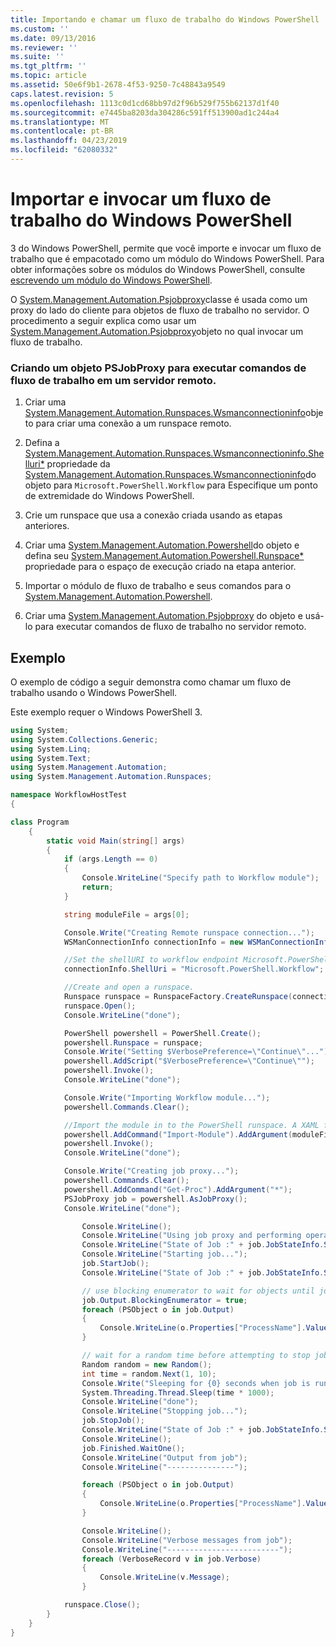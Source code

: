 ```yaml
---
title: Importando e chamar um fluxo de trabalho do Windows PowerShell | Microsoft Docs
ms.custom: ''
ms.date: 09/13/2016
ms.reviewer: ''
ms.suite: ''
ms.tgt_pltfrm: ''
ms.topic: article
ms.assetid: 50e6f9b1-2678-4f53-9250-7c48843a9549
caps.latest.revision: 5
ms.openlocfilehash: 1113c0d1cd68bb97d2f96b529f755b62137d1f40
ms.sourcegitcommit: e7445ba8203da304286c591ff513900ad1c244a4
ms.translationtype: MT
ms.contentlocale: pt-BR
ms.lasthandoff: 04/23/2019
ms.locfileid: "62080332"
---
```

# <a name="importing-and-invoking-a-windows-powershell-workflow"></a>Importar e invocar um fluxo de trabalho do Windows PowerShell

3 do Windows PowerShell, permite que você importe e invocar um fluxo de trabalho que é empacotado como um módulo do Windows PowerShell. Para obter informações sobre os módulos do Windows PowerShell, consulte [escrevendo um módulo do Windows PowerShell](../module/writing-a-windows-powershell-module.md).

O [System.Management.Automation.Psjobproxy](/dotnet/api/System.Management.Automation.PSJobProxy)classe é usada como um proxy do lado do cliente para objetos de fluxo de trabalho no servidor. O procedimento a seguir explica como usar um [System.Management.Automation.Psjobproxy](/dotnet/api/System.Management.Automation.PSJobProxy)objeto no qual invocar um fluxo de trabalho.

### <a name="creating-a-psjobproxy-object-to-execute-workflow-commands-on-a-remote-server"></a>Criando um objeto PSJobProxy para executar comandos de fluxo de trabalho em um servidor remoto.

1. Criar uma [System.Management.Automation.Runspaces.Wsmanconnectioninfo](/dotnet/api/System.Management.Automation.Runspaces.WSManConnectionInfo)objeto para criar uma conexão a um runspace remoto.

2. Defina a [System.Management.Automation.Runspaces.Wsmanconnectioninfo.Shelluri*](/dotnet/api/System.Management.Automation.Runspaces.WSManConnectionInfo.ShellUri) propriedade da [System.Management.Automation.Runspaces.Wsmanconnectioninfo](/dotnet/api/System.Management.Automation.Runspaces.WSManConnectionInfo)do objeto para `Microsoft.PowerShell.Workflow` para Especifique um ponto de extremidade do Windows PowerShell.

3. Crie um runspace que usa a conexão criada usando as etapas anteriores.

4. Criar uma [System.Management.Automation.Powershell](/dotnet/api/System.Management.Automation.PowerShell)do objeto e defina seu [System.Management.Automation.Powershell.Runspace*](/dotnet/api/System.Management.Automation.PowerShell.Runspace) propriedade para o espaço de execução criado na etapa anterior.

5. Importar o módulo de fluxo de trabalho e seus comandos para o [System.Management.Automation.Powershell](/dotnet/api/System.Management.Automation.PowerShell).

6. Criar uma [System.Management.Automation.Psjobproxy](/dotnet/api/System.Management.Automation.PSJobProxy) do objeto e usá-lo para executar comandos de fluxo de trabalho no servidor remoto.

## <a name="example"></a>Exemplo

O exemplo de código a seguir demonstra como chamar um fluxo de trabalho usando o Windows PowerShell.

Este exemplo requer o Windows PowerShell 3.

```csharp
using System;
using System.Collections.Generic;
using System.Linq;
using System.Text;
using System.Management.Automation;
using System.Management.Automation.Runspaces;

namespace WorkflowHostTest
{

class Program
    {
        static void Main(string[] args)
        {
            if (args.Length == 0)
            {
                Console.WriteLine("Specify path to Workflow module");
                return;
            }

            string moduleFile = args[0];

            Console.Write("Creating Remote runspace connection...");
            WSManConnectionInfo connectionInfo = new WSManConnectionInfo();

            //Set the shellURI to workflow endpoint Microsoft.PowerShell.Workflow
            connectionInfo.ShellUri = "Microsoft.PowerShell.Workflow";

            //Create and open a runspace.
            Runspace runspace = RunspaceFactory.CreateRunspace(connectionInfo);
            runspace.Open();
            Console.WriteLine("done");

            PowerShell powershell = PowerShell.Create();
            powershell.Runspace = runspace;
            Console.Write("Setting $VerbosePreference=\"Continue\"...");
            powershell.AddScript("$VerbosePreference=\"Continue\"");
            powershell.Invoke();
            Console.WriteLine("done");

            Console.Write("Importing Workflow module...");
            powershell.Commands.Clear();

            //Import the module in to the PowerShell runspace. A XAML file could also be imported directly by using Import-Module.
            powershell.AddCommand("Import-Module").AddArgument(moduleFile);
            powershell.Invoke();
            Console.WriteLine("done");

            Console.Write("Creating job proxy...");
            powershell.Commands.Clear();
            powershell.AddCommand("Get-Proc").AddArgument("*");
            PSJobProxy job = powershell.AsJobProxy();
            Console.WriteLine("done");

                Console.WriteLine();
                Console.WriteLine("Using job proxy and performing operations...");
                Console.WriteLine("State of Job :" + job.JobStateInfo.State.ToString());
                Console.WriteLine("Starting job...");
                job.StartJob();
                Console.WriteLine("State of Job :" + job.JobStateInfo.State.ToString());

                // use blocking enumerator to wait for objects until job finishes
                job.Output.BlockingEnumerator = true;
                foreach (PSObject o in job.Output)
                {
                    Console.WriteLine(o.Properties["ProcessName"].Value.ToString());
                }

                // wait for a random time before attempting to stop job
                Random random = new Random();
                int time = random.Next(1, 10);
                Console.Write("Sleeping for {0} seconds when job is running on another thread...", time);
                System.Threading.Thread.Sleep(time * 1000);
                Console.WriteLine("done");
                Console.WriteLine("Stopping job...");
                job.StopJob();
                Console.WriteLine("State of Job :" + job.JobStateInfo.State.ToString());
                Console.WriteLine();
                job.Finished.WaitOne();
                Console.WriteLine("Output from job");
                Console.WriteLine("---------------");

                foreach (PSObject o in job.Output)
                {
                    Console.WriteLine(o.Properties["ProcessName"].Value.ToString());
                }

                Console.WriteLine();
                Console.WriteLine("Verbose messages from job");
                Console.WriteLine("-------------------------");
                foreach (VerboseRecord v in job.Verbose)
                {
                    Console.WriteLine(v.Message);
                }

            runspace.Close();
        }
    }
}

```
